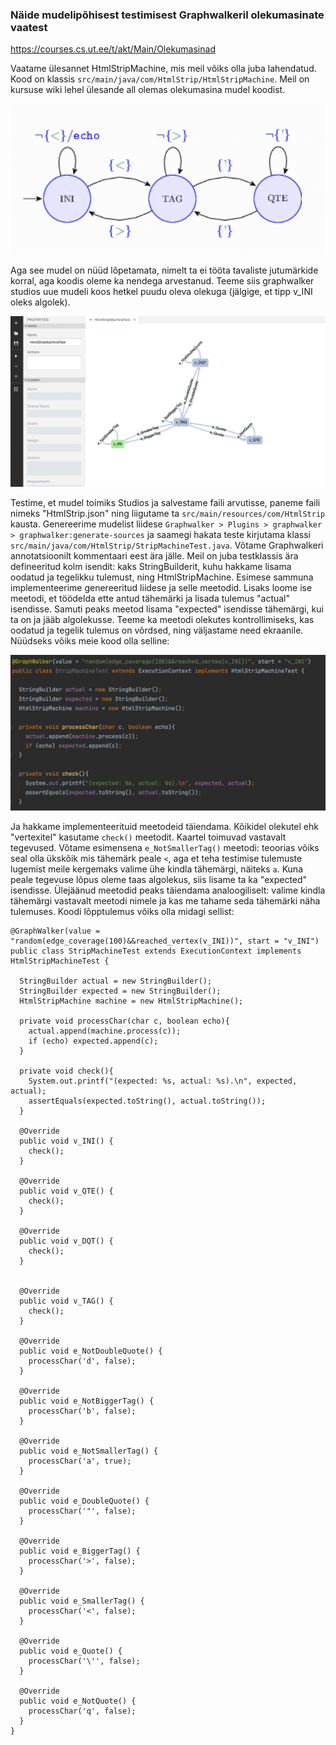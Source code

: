 ### Näide mudelipõhisest testimisest Graphwalkeril olekumasinate vaatest

https://courses.cs.ut.ee/t/akt/Main/Olekumasinad

Vaatame ülesannet HtmlStripMachine, mis meil võiks olla juba lahendatud. Kood on klassis 
``src/main/java/com/HtmlStrip/HtmlStripMachine``. Meil on kursuse wiki lehel ülesande all olemas olekumasina mudel 
koodist.

![](pildid/html.png)

Aga see mudel on nüüd lõpetamata, nimelt ta ei tööta tavaliste jutumärkide korral, aga koodis oleme ka nendega 
arvestanud. Teeme siis graphwalker studios uue mudeli koos hetkel puudu oleva olekuga (jälgige, et tipp v_INI oleks 
algolek). 

![](pildid/html2.png)

Testime, et mudel toimiks Studios ja salvestame faili arvutisse, paneme faili nimeks "HtmlStrip.json" ning liigutame ta 
``src/main/resources/com/HtmlStrip``
kausta. Genereerime mudelist liidese ``Graphwalker > Plugins > graphwalker > graphwalker:generate-sources`` ja saamegi
hakata teste kirjutama klassi ``src/main/java/com/HtmlStrip/StripMachineTest.java``. Võtame Graphwalkeri annotatsioonilt
kommentaari eest ära jälle. Meil on juba testklassis ära defineeritud kolm isendit: kaks StringBuilderit, kuhu hakkame 
lisama oodatud ja tegelikku tulemust, ning HtmlStripMachine. Esimese sammuna implementeerime genereeritud liidese ja 
selle meetodid. Lisaks loome ise meetodi, et töödelda ette antud tähemärki ja lisada tulemus "actual" isendisse. Samuti 
peaks meetod lisama "expected" isendisse tähemärgi, kui ta on ja jääb algolekusse. Teeme ka meetodi olekutes 
kontrollimiseks, kas oodatud ja tegelik tulemus on võrdsed, ning väljastame need ekraanile. Nüüdseks võiks meie kood 
olla selline:

![](pildid/html3.png)

Ja hakkame implementeerituid meetodeid täiendama. Kõikidel olekutel ehk "vertexitel" kasutame `check()` meetodit. 
Kaartel toimuvad vastavalt tegevused. Võtame esimensena `e_NotSmallerTag()` meetodi: teoorias võiks seal olla ükskõik 
mis tähemärk peale `<`, aga et teha testimise tulemuste lugemist meile kergemaks valime ühe kindla tähemärgi, näiteks 
`a`. Kuna peale tegevuse lõpus oleme taas algolekus, siis lisame ta ka "expected" isendisse. Ülejäänud meetodid 
peaks täiendama analoogiliselt: valime kindla tähemärgi vastavalt meetodi nimele ja kas me tahame seda tähemärki näha
tulemuses. Koodi lõpptulemus võiks olla midagi sellist:

```
@GraphWalker(value = "random(edge_coverage(100)&&reached_vertex(v_INI))", start = "v_INI")
public class StripMachineTest extends ExecutionContext implements HtmlStripMachineTest {

  StringBuilder actual = new StringBuilder();
  StringBuilder expected = new StringBuilder();
  HtmlStripMachine machine = new HtmlStripMachine();

  private void processChar(char c, boolean echo){
    actual.append(machine.process(c));
    if (echo) expected.append(c);
  }

  private void check(){
    System.out.printf("(expected: %s, actual: %s).\n", expected, actual);
    assertEquals(expected.toString(), actual.toString());
  }

  @Override
  public void v_INI() {
    check();
  }

  @Override
  public void v_QTE() {
    check();
  }

  @Override
  public void v_DQT() {
    check();
  }


  @Override
  public void v_TAG() {
    check();
  }

  @Override
  public void e_NotDoubleQuote() {
    processChar('d', false);
  }

  @Override
  public void e_NotBiggerTag() {
    processChar('b', false);
  }

  @Override
  public void e_NotSmallerTag() {
    processChar('a', true);
  }

  @Override
  public void e_DoubleQuote() {
    processChar('"', false);
  }

  @Override
  public void e_BiggerTag() {
    processChar('>', false);
  }

  @Override
  public void e_SmallerTag() {
    processChar('<', false);
  }

  @Override
  public void e_Quote() {
    processChar('\'', false);
  }

  @Override
  public void e_NotQuote() {
    processChar('q', false);
  }
}
```